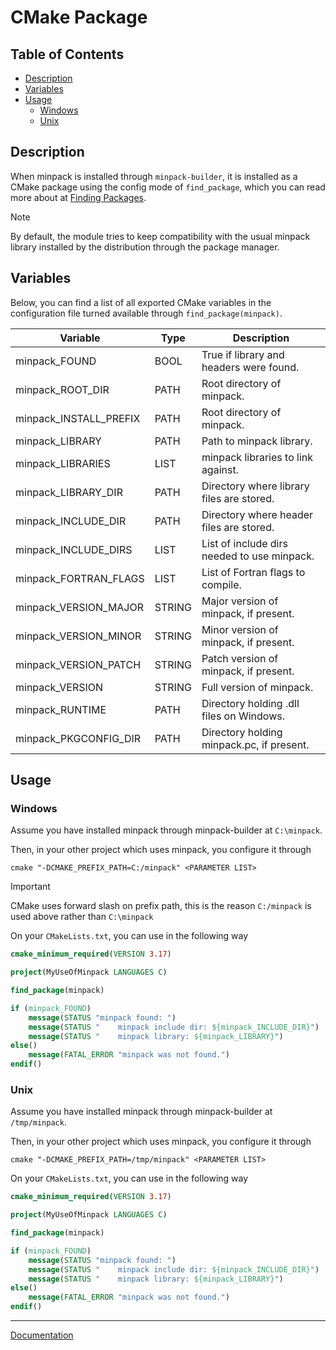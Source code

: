 # CMake Package

## Table of Contents
* [Description](#description)
* [Variables](#variables)
* [Usage](#usage)
    * [Windows](#windows)
    * [Unix](#unix)

## Description

When minpack is installed through ```minpack-builder```, it is installed as a CMake package using the config mode of ``find_package``, which you can read more about at [Finding Packages](https://cmake.org/cmake/help/book/mastering-cmake/chapter/Finding%20Packages.html).

> [!NOTE]
> 
> By default, the module tries to keep compatibility with the usual minpack library installed by the distribution through the package manager.

## Variables

Below, you can find a list of all exported CMake variables in the configuration file turned available through ```find_package(minpack)```.

| Variable | Type | Description |
|----------|------|-------------|
| minpack_FOUND | BOOL | True if library and headers were found. |
| minpack_ROOT_DIR | PATH | Root directory of minpack. |
| minpack_INSTALL_PREFIX | PATH | Root directory of minpack. |
| minpack_LIBRARY | PATH | Path to minpack library. |
| minpack_LIBRARIES | LIST | minpack libraries to link against. |
| minpack_LIBRARY_DIR | PATH | Directory where library files are stored. |
| minpack_INCLUDE_DIR | PATH | Directory where header files are stored. |
| minpack_INCLUDE_DIRS | LIST | List of include dirs needed to use minpack. |
| minpack_FORTRAN_FLAGS | LIST | List of Fortran flags to compile. |
| minpack_VERSION_MAJOR | STRING | Major version of minpack, if present. |
| minpack_VERSION_MINOR | STRING | Minor version of minpack, if present. |
| minpack_VERSION_PATCH | STRING | Patch version of minpack, if present. |
| minpack_VERSION | STRING | Full version of minpack. |
| minpack_RUNTIME | PATH | Directory holding .dll files on Windows. |
| minpack_PKGCONFIG_DIR | PATH | Directory holding minpack.pc, if present. |

## Usage

### Windows

Assume you have installed minpack through minpack-builder at ```C:\minpack```.

Then, in your other project which uses minpack, you configure it through

```
cmake "-DCMAKE_PREFIX_PATH=C:/minpack" <PARAMETER LIST>
```

> [!IMPORTANT]
> 
> CMake uses forward slash on prefix path, this is the reason ```C:/minpack``` is used above rather than ```C:\minpack```

On your ```CMakeLists.txt```, you can use in the following way

```cmake
cmake_minimum_required(VERSION 3.17)

project(MyUseOfMinpack LANGUAGES C)

find_package(minpack)

if (minpack_FOUND)
    message(STATUS "minpack found: ")
    message(STATUS "    minpack include dir: ${minpack_INCLUDE_DIR}")
    message(STATUS "    minpack library: ${minpack_LIBRARY}")
else()
    message(FATAL_ERROR "minpack was not found.")
endif()
``` 

### Unix
Assume you have installed minpack through minpack-builder at ```/tmp/minpack```.

Then, in your other project which uses minpack, you configure it through

```
cmake "-DCMAKE_PREFIX_PATH=/tmp/minpack" <PARAMETER LIST>
```

On your ```CMakeLists.txt```, you can use in the following way

```cmake
cmake_minimum_required(VERSION 3.17)

project(MyUseOfMinpack LANGUAGES C)

find_package(minpack)

if (minpack_FOUND)
    message(STATUS "minpack found: ")
    message(STATUS "    minpack include dir: ${minpack_INCLUDE_DIR}")
    message(STATUS "    minpack library: ${minpack_LIBRARY}")
else()
    message(FATAL_ERROR "minpack was not found.")
endif()
``` 

---
[Documentation](README.md)

